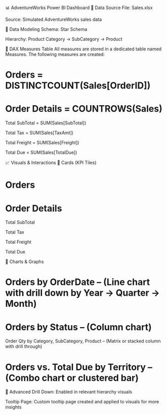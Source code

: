 📊 AdventureWorks Power BI Dashboard
📁 Data Source
File: Sales.xlsx

Source: Simulated AdventureWorks sales data

🧱 Data Modeling
Schema: Star Schema

Hierarchy: Product Category → SubCategory → Product

🔢 DAX Measures Table
All measures are stored in a dedicated table named Measures.
The following measures are created:

# Orders = DISTINCTCOUNT(Sales[OrderID])

# Order Details = COUNTROWS(Sales)

Total SubTotal = SUM(Sales[SubTotal])

Total Tax = SUM(Sales[TaxAmt])

Total Freight = SUM(Sales[Freight])

Total Due = SUM(Sales[TotalDue])

📈 Visuals & Interactions
🎯 Cards (KPI Tiles)
# Orders

# Order Details

Total SubTotal

Total Tax

Total Freight

Total Due

📅 Charts & Graphs
# Orders by OrderDate – (Line chart with drill down by Year → Quarter → Month)

# Orders by Status – (Column chart)

Order Qty by Category, SubCategory, Product – (Matrix or stacked column with drill through)

# Orders vs. Total Due by Territory – (Combo chart or clustered bar)

🧠 Advanced
Drill Down: Enabled in relevant hierarchy visuals

Tooltip Page: Custom tooltip page created and applied to visuals for more insights

